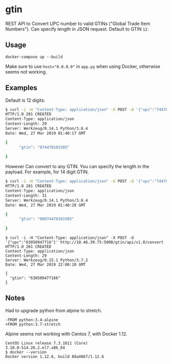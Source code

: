# gtin

REST API to Convert UPC number to valid GTINs ("Global Trade Item Numbers"). 
Can specify length in JSON request. Default to GTIN `12`. 

## Usage

```
docker-compose up --build
```

Make sure to use ``host="0.0.0.0"`` in `app.py` when using Docker, otherwise seems not working.

## Examples

Default is 12 digits:

```bash
$ curl -i -H "Content-Type: application/json" -X POST -d '{"upc":"7447010150"}' http://localhost:5000/gtin/api/v1.0/convert
HTTP/1.0 201 CREATED
Content-Type: application/json
Content-Length: 29
Server: Werkzeug/0.14.1 Python/3.6.4
Date: Wed, 27 Mar 2019 01:40:17 GMT

{
      "gtin": "074470101505"
          
}
```

However Can convert to any GTIN. You can specify the length in the payload. For example, for 14 digit GTIN.

```bash
$ curl -i -H "Content-Type: application/json" -X POST -d '{"upc":"7447010150", "length":14}' http://localhost:5000/gtin/api/v1.0/convert
HTTP/1.0 201 CREATED
Content-Type: application/json
Content-Length: 31
Server: Werkzeug/0.14.1 Python/3.6.4
Date: Wed, 27 Mar 2019 01:40:28 GMT

{
      "gtin": "00074470101505"
          
}
```

```
$ curl -i -H "Content-Type: application/json" -X POST -d '{"upc":"63050947716"}' http://10.46.39.75:5000/gtin/api/v1.0/convert
HTTP/1.0 201 CREATED
Content-Type: application/json
Content-Length: 29
Server: Werkzeug/0.15.1 Python/3.7.2
Date: Wed, 27 Mar 2019 22:00:10 GMT

{
  "gtin": "630509477166"
}

```

## Notes

Had to upgrade python from alpine to stretch.

```
-FROM python:3.4-alpine
+FROM python:3.7-stretch
```

Alpine seems not working with Centos 7, with Docker 1.12.

```
CentOS Linux release 7.3.1611 (Core)
3.10.0-514.26.2.el7.x86_64
$ docker --version
Docker version 1.12.6, build 88a4867/1.12.6
```

